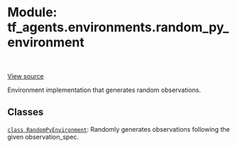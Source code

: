 <div itemscope itemtype="http://developers.google.com/ReferenceObject">
<meta itemprop="name" content="tf_agents.environments.random_py_environment" />
<meta itemprop="path" content="Stable" />
</div>

# Module: tf_agents.environments.random_py_environment

<table class="tfo-notebook-buttons tfo-api" align="left">
</table>

<a target="_blank" href="https://github.com/tensorflow/agents/tree/master/tf_agents/environments/random_py_environment.py">View
source</a>

Environment implementation that generates random observations.

<!-- Placeholder for "Used in" -->


## Classes

[`class RandomPyEnvironment`](../../tf_agents/environments/random_py_environment/RandomPyEnvironment.md): Randomly generates observations following the given observation_spec.

